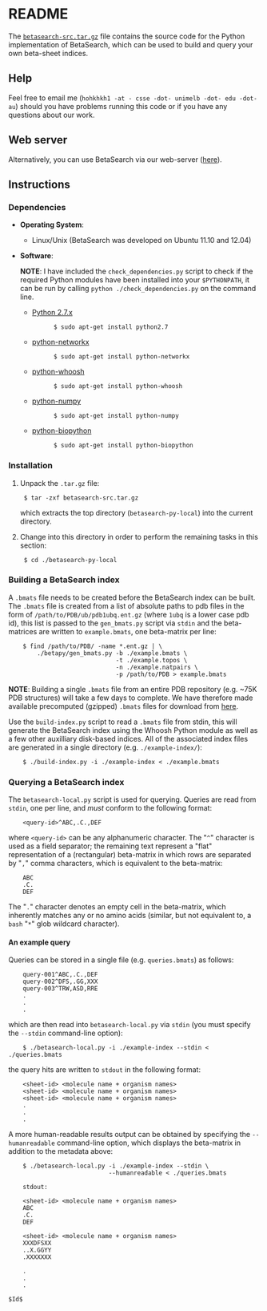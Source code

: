 # README

The
[`betasearch-src.tar.gz`](http://www.csse.unimelb.edu.au/~hohkhkh1/betasearch/files/betasearch-src.tar.gz)
file contains the source code for the Python implementation of BetaSearch,
which can be used to build and query your own beta-sheet indices.  

## Help

Feel free to email me
(`hohkhkh1 -at - csse -dot- unimelb -dot- edu -dot- au`) should
you have problems running this code or if you have any questions about our work.

## Web server

Alternatively, you can use BetaSearch via our web-server
([here](http://betasearch.servehttp.com)).

## Instructions

### Dependencies

* **Operating System**:

    * Linux/Unix (BetaSearch was developed on Ubuntu 11.10 and
      12.04)  

* **Software**:

    **NOTE**: I have included the `check_dependencies.py` script to check if the
    required Python modules have been installed into your `$PYTHONPATH`, it can
    be run by calling `python ./check_dependencies.py` on the command line.

    * [Python 2.7.x](http://python.org/download/releases/2.7.3/)

                $ sudo apt-get install python2.7

    * [python-networkx](http://networkx.lanl.gov/)

                $ sudo apt-get install python-networkx

    * [python-whoosh](https://bitbucket.org/mchaput/whoosh/wiki/Home)

                $ sudo apt-get install python-whoosh

    * [python-numpy](http://numpy.scipy.org/)

                $ sudo apt-get install python-numpy
    
    * [python-biopython](http://www.biopython.org)

                $ sudo apt-get install python-biopython


### Installation

1. Unpack the `.tar.gz` file:

        $ tar -zxf betasearch-src.tar.gz

   which extracts the top directory (`betasearch-py-local`) into the current directory.
   
2. Change into this directory in order to perform the remaining tasks in this
   section:

        $ cd ./betasearch-py-local


### Building a BetaSearch index

A `.bmats` file needs to be created before the BetaSearch index can be built.
The `.bmats` file is created from a list of absolute paths to pdb files in the
form of `/path/to/PDB/ub/pdb1ubq.ent.gz` (where `1ubq` is a lower case pdb id),
this list is passed to the `gen_bmats.py` script via `stdin` and the
beta-matrices are written to `example.bmats`, one beta-matrix per line: 

        $ find /path/to/PDB/ -name *.ent.gz | \  
            ./betapy/gen_bmats.py -b ./example.bmats \
                                  -t ./example.topos \
                                  -n ./example.natpairs \
                                  -p /path/to/PDB > example.bmats

**NOTE**: Building a single `.bmats` file from an entire PDB repository (e.g.
~75K PDB structures) will take a few days to complete. We have therefore made
available precomputed (gzipped) `.bmats` files for download from
[here](http://www.csse.unimelb.edu.au/~hohkhkh1/betasearch).

Use the `build-index.py` script to read a `.bmats` file from stdin, this will
generate the BetaSearch index using the Whoosh Python module as well as a few
other auxilliary disk-based indices. All of the associated index files are
generated in a single directory (e.g. `./example-index/`):

        $ ./build-index.py -i ./example-index < ./example.bmats


### Querying a BetaSearch index

The `betasearch-local.py` script is used for querying. Queries are read from
`stdin`, one per line, and _must_ conform to the following format:

        <query-id>^ABC,.C.,DEF

where `<query-id>` can be any alphanumeric character. The "`^`" character is used
as a field separator; the remaining text represent a "flat" representation of a
(rectangular) beta-matrix in which rows are separated by "`,`" comma characters,
which is equivalent to the beta-matrix:

        ABC
        .C.
        DEF

The "`.`" character denotes an empty cell in the beta-matrix, which inherently
matches any or no amino acids (similar, but not equivalent to, a `bash` "`*`"
glob wildcard character).

#### An example query

Queries can be stored in a single file (e.g. `queries.bmats`) as follows:

        query-001^ABC,.C.,DEF
        query-002^DFS,.GG,XXX
        query-003^TRW,ASD,RRE
        .
        .
        .

which are then read into `betasearch-local.py` via `stdin` (you must specify
the `--stdin` command-line option):

        $ ./betasearch-local.py -i ./example-index --stdin < ./queries.bmats

the query hits are written to `stdout` in the following format:

        <sheet-id> <molecule name + organism names>
        <sheet-id> <molecule name + organism names>
        <sheet-id> <molecule name + organism names>
        .
        .
        .

A more human-readable results output can be obtained by specifying the
`--humanreadable` command-line option, which displays the beta-matrix in
addition to the metadata above:

        $ ./betasearch-local.py -i ./example-index --stdin \
                                --humanreadable < ./queries.bmats

        stdout:

        <sheet-id> <molecule name + organism names>
        ABC
        .C.
        DEF

        <sheet-id> <molecule name + organism names>
        XXXDFSXX
        ..X.GGYY
        .XXXXXXX

        .
        .
        .
        


`$Id$`
